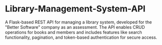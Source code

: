 # Library-Management-System-API
A Flask-based REST API for managing a library system, developed for the "Better Software" company as an assessment. The API enables CRUD operations for books and members and includes features like search functionality, pagination, and token-based authentication for secure access.
